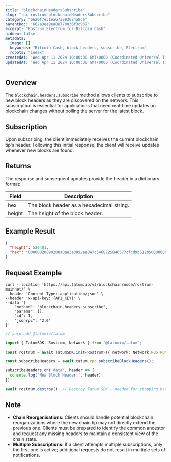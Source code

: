 ```yaml
---
title: "blockchainHeadersSubscribe"
slug: "rpc-rostrum-blockchainHeadersSubscribe"
category: "6620f7e31ea673003624a8ce"
parentDoc: "662a3ee9ea8e770036f3c937"
excerpt: "Rostrum Electrum for Bitcoin Cash"
hidden: false
metadata:
  image: []
  keywords: "Bitcoin Cash, block headers, subscribe, Electrum"
  robots: "index"
createdAt: "Wed Apr 11 2024 10:00:00 GMT+0000 (Coordinated Universal Time)"
updatedAt: "Wed Apr 11 2024 10:00:00 GMT+0000 (Coordinated Universal Time)"
---
```


## Overview

The `blockchain.headers.subscribe` method allows clients to subscribe to new block headers as they are discovered on the network. This subscription is essential for applications that need real-time updates on blockchain changes without polling the server for the latest block.

## Subscription

Upon subscribing, the client immediately receives the current blockchain tip's header. Following this initial response, the client will receive updates whenever new blocks are found.

## Returns

The response and subsequent updates provide the header in a dictionary format:

| Field   | Description                                 |
| ------- | ------------------------------------------- |
| hex     | The block header as a hexadecimal string.   |
| height  | The height of the block header.             |

## Example Result

```json
{
  "height": 520481,
  "hex": "00000020890208a0ae3a3892aa047c5468725846577cfcd9b512b50000000000000000005dc2b02f2d297a9064ee103036c14d678f9afc7e3d9409cf53fd58b82e938e8ecbeca05a2d2103188ce804c4"
}
```

## Request Example

```curl cURL
curl --location 'https://api.tatum.io/v3/blockchain/node/rostrum-mainnet/' \
--header 'Content-Type: application/json' \
--header 'x-api-key: {API_KEY}' \
--data '{
    "method": "blockchain.headers.subscribe",
    "params": [],
    "id": 1,
    "jsonrpc": "2.0"
}'
```
```typescript
// yarn add @tatumio/tatum

import { TatumSDK, Rostrum, Network } from "@tatumio/tatum";

const rostrum = await TatumSDK.init<Rostrum>({ network: Network.ROSTRUM_MAINNET });

const subscribeHeaders = await tatum.rpc.subscribeBlockHeaders();

subscribeHeaders.on('data', header => {
  console.log('New Block Header:', header);
});

await rostrum.destroy(); // Destroy Tatum SDK - needed for stopping background jobs when done
```

## Note

- **Chain Reorganisations:** Clients should handle potential blockchain reorganizations where the new chain tip may not directly extend the previous one. Clients must be prepared to identify the common ancestor and request any missing headers to maintain a consistent view of the chain state.
- **Multiple Subscriptions:** If a client attempts multiple subscriptions, only the first one is active; additional requests do not result in multiple sets of notifications.
